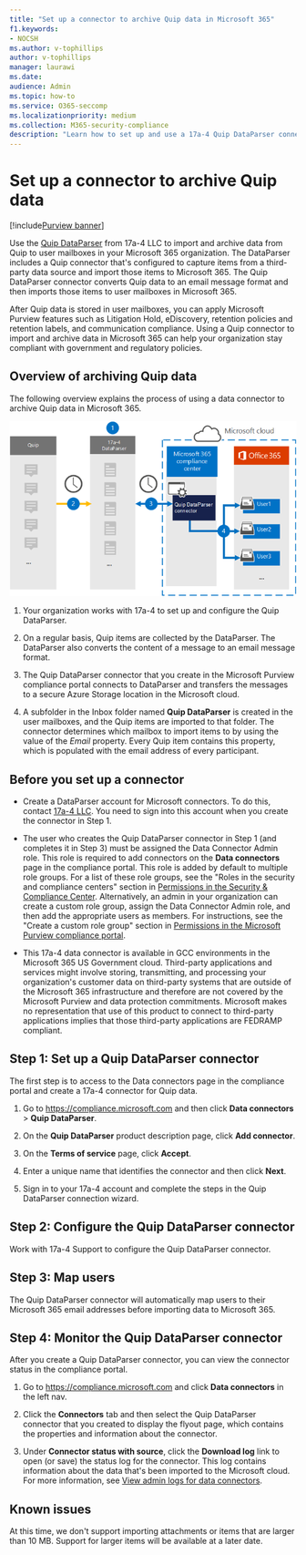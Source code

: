 ```yaml
---
title: "Set up a connector to archive Quip data in Microsoft 365"
f1.keywords:
- NOCSH
ms.author: v-tophillips
author: v-tophillips
manager: laurawi
ms.date: 
audience: Admin
ms.topic: how-to
ms.service: O365-seccomp
ms.localizationpriority: medium
ms.collection: M365-security-compliance
description: "Learn how to set up and use a 17a-4 Quip DataParser connector to import and archive Quip data in Microsoft 365."
---
```


# Set up a connector to archive Quip data

[!include[Purview banner](../includes/purview-rebrand-banner.md)]

Use the [Quip DataParser](https://www.17a-4.com/quip-dataparser/) from 17a-4 LLC to import and archive data from Quip to user mailboxes in your Microsoft 365 organization. The DataParser includes a Quip connector that's configured to capture items from a third-party data source and import those items to Microsoft 365. The Quip DataParser connector converts Quip data to an email message format and then imports those items to user mailboxes in Microsoft 365.

After Quip data is stored in user mailboxes, you can apply Microsoft Purview features such as Litigation Hold, eDiscovery, retention policies and retention labels, and communication compliance. Using a Quip connector to import and archive data in Microsoft 365 can help your organization stay compliant with government and regulatory policies.

## Overview of archiving Quip data

The following overview explains the process of using a data connector to archive Quip data in Microsoft 365.

![Archiving workflow for Quip data from 17a-4.](../media/QuipDataParserConnectorWorkflow.png)

1. Your organization works with 17a-4 to set up and configure the Quip DataParser.

2. On a regular basis, Quip items are collected by the DataParser. The DataParser also converts the content of a message to an email message format.

3. The Quip DataParser connector that you create in the Microsoft Purview compliance portal connects to DataParser and transfers the messages to a secure Azure Storage location in the Microsoft cloud.

4. A subfolder in the Inbox folder named **Quip DataParser** is created in the user mailboxes, and the Quip items are imported to that folder. The connector determines which mailbox to import items to by using the value of the *Email* property. Every Quip item contains this property, which is populated with the email address of every participant.

## Before you set up a connector

- Create a DataParser account for Microsoft connectors. To do this, contact [17a-4 LLC](https://www.17a-4.com/contact/). You need to sign into this account when you create the connector in Step 1.

- The user who creates the Quip DataParser connector in Step 1 (and completes it in Step 3) must be assigned the Data Connector Admin role. This role is required to add connectors on the **Data connectors** page in the compliance portal. This role is added by default to multiple role groups. For a list of these role groups, see the "Roles in the security and compliance centers" section in [Permissions in the Security & Compliance Center](../security/office-365-security/permissions-in-the-security-and-compliance-center.md#roles-in-the-security--compliance-center). Alternatively, an admin in your organization can create a custom role group, assign the Data Connector Admin role, and then add the appropriate users as members. For instructions, see the "Create a custom role group" section in [Permissions in the Microsoft Purview compliance portal](microsoft-365-compliance-center-permissions.md#create-a-custom-role-group).

- This 17a-4 data connector is available in GCC environments in the Microsoft 365 US Government cloud. Third-party applications and services might involve storing, transmitting, and processing your organization's customer data on third-party systems that are outside of the Microsoft 365 infrastructure and therefore are not covered by the Microsoft Purview and data protection commitments. Microsoft makes no representation that use of this product to connect to third-party applications implies that those third-party applications are FEDRAMP compliant.

## Step 1: Set up a Quip DataParser connector

The first step is to access to the Data connectors page in the compliance portal and create a 17a-4 connector for Quip data.

1. Go to <https://compliance.microsoft.com> and then click **Data connectors** > **Quip DataParser**.

2. On the **Quip DataParser** product description page, click **Add connector**.

3. On the **Terms of service** page, click **Accept**.

4. Enter a unique name that identifies the connector and then click **Next**.

5. Sign in to your 17a-4 account and complete the steps in the Quip DataParser connection wizard.

## Step 2: Configure the Quip DataParser connector

Work with 17a-4 Support to configure the Quip DataParser connector.

## Step 3: Map users

The Quip DataParser connector will automatically map users to their Microsoft 365 email addresses before importing data to Microsoft 365.

## Step 4: Monitor the Quip DataParser connector

After you create a Quip DataParser connector, you can view the connector status in the compliance portal.

1. Go to <https://compliance.microsoft.com> and click **Data connectors** in the left nav.

2. Click the **Connectors** tab and then select the Quip DataParser connector that you created to display the flyout page, which contains the properties and information about the connector.

3. Under **Connector status with source**, click the **Download log** link to open (or save) the status log for the connector. This log contains information about the data that's been imported to the Microsoft cloud. For more information, see [View admin logs for data connectors](data-connector-admin-logs.md).

## Known issues

At this time, we don't support importing attachments or items that are larger than 10 MB. Support for larger items will be available at a later date.
